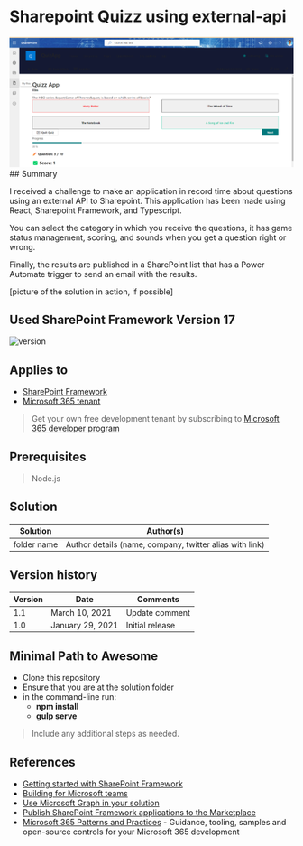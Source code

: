 # Sharepoint Quizz using external-api
<picture>
  <source media="(prefers-color-scheme: dark)" srcset="https://github.com/corsinoelias/externalAPI/blob/main/src/webparts/timeApi/assets/showcase.png">
  <source media="(prefers-color-scheme: light)" srcset="https://github.com/corsinoelias/externalAPI/blob/main/src/webparts/timeApi/assets/showcase.png">
  <img alt="Shows an illustrated sun in light mode and a moon with stars in dark mode." src="https://github.com/corsinoelias/externalAPI/blob/main/src/webparts/timeApi/assets/showcase.png">
</picture>
## Summary

I received a challenge to make an application in record time about questions using an external API to Sharepoint.
This application has been made using React, Sharepoint Framework, and Typescript.

You can select the category in which you receive the questions, it has game status management, scoring, and sounds when you get a question right or wrong.

Finally, the results are published in a SharePoint list that has a Power Automate trigger to send an email with the results.

[picture of the solution in action, if possible]

## Used SharePoint Framework Version 17

![version](https://img.shields.io/badge/version-1.17.3-green.svg)

## Applies to

- [SharePoint Framework](https://aka.ms/spfx)
- [Microsoft 365 tenant](https://docs.microsoft.com/en-us/sharepoint/dev/spfx/set-up-your-developer-tenant)

> Get your own free development tenant by subscribing to [Microsoft 365 developer program](http://aka.ms/o365devprogram)

## Prerequisites

> Node.js 

## Solution

| Solution    | Author(s)                                               |
| ----------- | ------------------------------------------------------- |
| folder name | Author details (name, company, twitter alias with link) |

## Version history

| Version | Date             | Comments        |
| ------- | ---------------- | --------------- |
| 1.1     | March 10, 2021   | Update comment  |
| 1.0     | January 29, 2021 | Initial release |

## Minimal Path to Awesome

- Clone this repository
- Ensure that you are at the solution folder
- in the command-line run:
  - **npm install**
  - **gulp serve**

> Include any additional steps as needed.

## References

- [Getting started with SharePoint Framework](https://docs.microsoft.com/en-us/sharepoint/dev/spfx/set-up-your-developer-tenant)
- [Building for Microsoft teams](https://docs.microsoft.com/en-us/sharepoint/dev/spfx/build-for-teams-overview)
- [Use Microsoft Graph in your solution](https://docs.microsoft.com/en-us/sharepoint/dev/spfx/web-parts/get-started/using-microsoft-graph-apis)
- [Publish SharePoint Framework applications to the Marketplace](https://docs.microsoft.com/en-us/sharepoint/dev/spfx/publish-to-marketplace-overview)
- [Microsoft 365 Patterns and Practices](https://aka.ms/m365pnp) - Guidance, tooling, samples and open-source controls for your Microsoft 365 development
